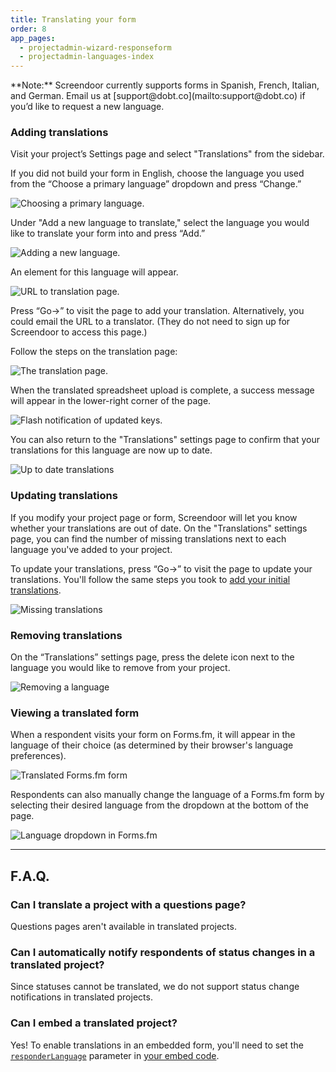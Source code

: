 ```yaml
---
title: Translating your form
order: 8
app_pages:
  - projectadmin-wizard-responseform
  - projectadmin-languages-index
---
```


<div class='alert'>
    **Note:** Screendoor currently supports forms in Spanish, French, Italian, and German. Email us at [support@dobt.co](mailto:support@dobt.co) if you’d like to request a new language.
</div>

### Adding translations

Visit your project’s Settings page and select "Translations" from the sidebar.

If you did not build your form in English, choose the language you used from the “Choose a primary language” dropdown and press “Change.”

![Choosing a primary language.](../images/translate_1.png)

Under "Add a new language to translate," select the language you would like to translate your form into and press “Add.”

![Adding a new language.](../images/translate_2.png)

An element for this language will appear.

![URL to translation page.](../images/translate_3.png)

Press “Go&rarr;” to visit the page to add your translation. Alternatively, you could email the URL to a translator. (They do not need to sign up for Screendoor to access this page.)

Follow the steps on the translation page:

![The translation page.](../images/translate_4.png)

When the translated spreadsheet upload is complete, a success message will appear in the lower-right corner of the page.

![Flash notification of updated keys.](../images/translate_5.png)

You can also return to the "Translations" settings page to confirm that your translations for this language are now up to date.

![Up to date translations](../images/translate_6.png)

### Updating translations

If you modify your project page or form, Screendoor will let you know whether your translations are out of date. On the "Translations" settings page, you can find the number of missing translations next to each language you've added to your project.

To update your translations, press “Go→” to visit the page to update your translations. You'll follow the same steps you took to [add your initial translations](#adding-a-translation).

![Missing translations](../images/translate_7.png)

### Removing translations

On the “Translations” settings page, press the delete icon next to the language you would like to remove from your project.

![Removing a language](../images/translate_8.png)

### Viewing a translated form

When a respondent visits your form on Forms.fm, it will appear in the language of their choice (as determined by their browser's language preferences).

![Translated Forms.fm form](../images/translate_9.png)

Respondents can also manually change the language of a Forms.fm form by selecting their desired language from the dropdown at the bottom of the page.

![Language dropdown in Forms.fm](../images/translate_10.png)

---

## F.A.Q.

### Can I translate a project with a questions page?

Questions pages aren't available in translated projects.

### Can I automatically notify respondents of status changes in a translated project?

Since statuses cannot be translated, we do not support status change notifications in translated projects.

### Can I embed a translated project?

Yes! To enable translations in an embedded form, you'll need to set the [`responderLanguage`](https://github.com/dobtco/formrenderer-base#customization-options) parameter in [your embed code](./embedding_your_form.html).
